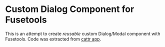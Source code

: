 # Custom Dialog Component for Fusetools

This is an attempt to create *reusable* custom Dialog/Modal component with Fusetools. Code was extracted from [cattr app](https://github.com/fusetools/fuse-samples/tree/master/Samples/cattr).
